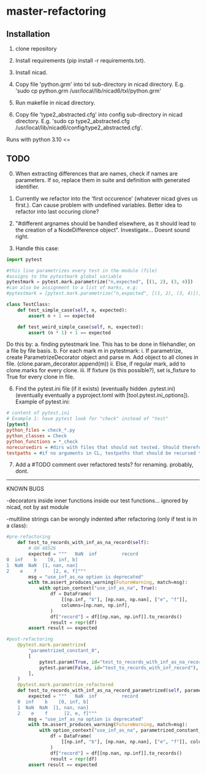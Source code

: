 # master-refactoring


## Installation 

1. clone repository

2. Install requirements (pip install -r requirements.txt).

3. Install nicad.

4. Copy file 'python.grm' into txl sub-directory in nicad directory. E.g. 'sudo cp python.grm /usr/local/lib/nicad6/txl/python.grm'

5. Run makefile in nicad directory.

5. Copy file 'type2_abstracted.cfg' into config sub-directory in nicad directory. E.g. 'sudo cp type2_abstracted.cfg /usr/local/lib/nicad6/config/type2_abstracted.cfg'. 

Runs with python 3.10 <=


## TODO


0. When extracting differences that are names, check if names are parameters. If so, replace them in suite and definition with generated identifier.

1. Currently we refactor into the 'first occurence' (whatever nicad gives us first.). Can cause problem with undefined variables. Better idea to refactor into last occuring clone?


3. "#different argnames should be handled elsewhere, as it should lead to the creation of a NodeDifference object". Investigate...
Doesnt sound right.

4. Handle this case:
```python
import pytest

#this line parametrizes every test in the module (file)
#assigns to the pytestmark global variable
pytestmark = pytest.mark.parametrize("n,expected", [(1, 2), (3, 4)])
#can also be assignment to a list of marks, e.g:
#pytestmark = [pytest.mark.parametrize("n,expected", [(1, 2), (3, 4)]), pytest.mark.example_mark]

class TestClass:
    def test_simple_case(self, n, expected):
        assert n + 1 == expected

    def test_weird_simple_case(self, n, expected):
        assert (n * 1) + 1 == expected
```
Do this by:
    a. finding pytestmark line. This has to be done in filehandler, on a file by file basis.
    b. For each mark m in pytestmark:
        i. If parametrize, create ParametrizeDecorator object and parse m. Add object to all clones in file. (clone.param_decorator.append(m))
        ii. Else, if regular mark, add to clone.marks for every clone.
        iii. If fixture (is this possible?), set is_fixture to True for every clone in file.

6. Find the pytest.ini file (if it exists) (eventually hidden .pytest.ini) (eventually eventually a pyproject.toml with [tool.pytest.ini_options]).
Example of pytest.ini:
```ini
# content of pytest.ini
# Example 1: have pytest look for "check" instead of "test"
[pytest]
python_files = check_*.py
python_classes = Check
python_functions = *_check
norecursedirs = #dirs with files that should not tested. Should therefore not be copied in copytree
testpaths = #if no arguments in CL, testpaths that should be recursed through to find tests. These need to be  
``` 
7. Add a #TODO comment over refactored tests? for renaming. probably, dont.
-------------------------------------------------------------------------------------------


KNOWN BUGS


-decorators inside inner functions inside our test functions... ignored by nicad, not by ast module
 
-multiline strings can be wrongly indented after refactoring (only if test is in a class):

```python
#pre-refactoring
    def test_to_records_with_inf_as_na_record(self):
        # GH 48526
        expected = """   NaN  inf         record
0  inf    b    [0, inf, b]
1  NaN  NaN  [1, nan, nan]
2    e    f      [2, e, f]"""
        msg = "use_inf_as_na option is deprecated"
        with tm.assert_produces_warning(FutureWarning, match=msg):
            with option_context("use_inf_as_na", True):
                df = DataFrame(
                    [[np.inf, "b"], [np.nan, np.nan], ["e", "f"]],
                    columns=[np.nan, np.inf],
                )
                df["record"] = df[[np.nan, np.inf]].to_records()
                result = repr(df)
        assert result == expected

#post-refactoring
    @pytest.mark.parametrize(
        "parametrized_constant_0",
        [
            pytest.param(True, id="test_to_records_with_inf_as_na_record"),
            pytest.param(False, id="test_to_records_with_inf_record"),
        ],
    )
    @pytest.mark.parametrize_refactored
    def test_to_records_with_inf_as_na_record_parametrized(self, parametrized_constant_0):
        expected = """   NaN  inf         record
    0  inf    b    [0, inf, b]
    1  NaN  NaN  [1, nan, nan]
    2    e    f      [2, e, f]"""
        msg = "use_inf_as_na option is deprecated"
        with tm.assert_produces_warning(FutureWarning, match=msg):
            with option_context("use_inf_as_na", parametrized_constant_0):
                df = DataFrame(
                    [[np.inf, "b"], [np.nan, np.nan], ["e", "f"]], columns=[np.nan, np.inf]
                )
                df["record"] = df[[np.nan, np.inf]].to_records()
                result = repr(df)
        assert result == expected
